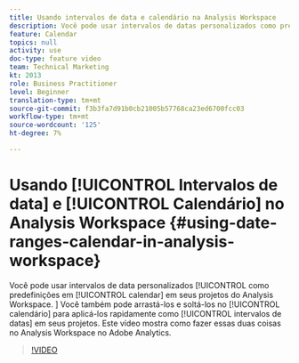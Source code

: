 ```yaml
---
title: Usando intervalos de data e calendário na Analysis Workspace
description: Você pode usar intervalos de datas personalizados como predefinições no calendário em seus projetos do Analysis Workspace. Você também pode arrastá-los e soltá-los no calendário para aplicá-los rapidamente como intervalos de datas em seus projetos. Este vídeo mostra como fazer essas duas coisas no Analysis Workspace no Adobe Analytics.
feature: Calendar
topics: null
activity: use
doc-type: feature video
team: Technical Marketing
kt: 2013
role: Business Practitioner
level: Beginner
translation-type: tm+mt
source-git-commit: f3b3fa7d91b0cb21005b57768ca23ed6700fcc03
workflow-type: tm+mt
source-wordcount: '125'
ht-degree: 7%

---
```



# Usando [!UICONTROL Intervalos de data] e [!UICONTROL Calendário] no Analysis Workspace {#using-date-ranges-calendar-in-analysis-workspace}

Você pode usar intervalos de data personalizados [!UICONTROL como predefinições em [!UICONTROL calendar] em seus projetos do Analysis Workspace. ] Você também pode arrastá-los e soltá-los no [!UICONTROL calendário] para aplicá-los rapidamente como [!UICONTROL intervalos de datas] em seus projetos. Este vídeo mostra como fazer essas duas coisas no Analysis Workspace no Adobe Analytics.

>[!VIDEO](https://video.tv.adobe.com/v/23973/?quality=12)
